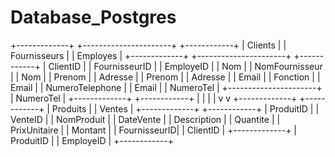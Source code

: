 # Database_Postgres

+-------------+     +----------------------+     +------------+
|   Clients   |     |     Fournisseurs     |     |  Employes   |
+-------------+     +----------------------+     +------------+
| ClientID    |     | FournisseurID        |     | EmployeID   |
| Nom         |     | NomFournisseur       |     | Nom         |
| Prenom      |     | Adresse              |     | Prenom      |
| Adresse     |     | Email                |     | Fonction    |
| Email       |     | NumeroTelephone      |     | Email       |
| NumeroTel   |     +----------------------+     | NumeroTel   |
+-------------+                                +------------+
        |                                           |
        |                                           |
        v                                           v
+-------------+                                +------------+
|   Produits  |                                |   Ventes   |
+-------------+                                +------------+
| ProduitID   |                                | VenteID    |
| NomProduit   |                               | DateVente  |
| Description |                               | Quantite   |
| PrixUnitaire |                               | Montant    |
| FournisseurID|                               | ClientID   |
+-------------+                               | ProduitID  |
                                               | EmployeID  |
                                               +------------+
